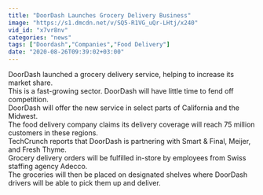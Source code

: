 ```yaml
---
title: "DoorDash Launches Grocery Delivery Business"
image: "https://s1.dmcdn.net/v/SQ5-R1VG_uQr-LHtj/x240"
vid_id: "x7vr8nv"
categories: "news"
tags: ["Doordash","Companies","Food Delivery"]
date: "2020-08-26T09:39:02+03:00"
---
```

DoorDash launched a grocery delivery service, helping to increase its market share.  <br>This is a fast-growing sector. DoorDash will have little time to fend off competition.  <br>DoorDash will offer the new service in select parts of California and the Midwest.  <br>The food delivery company claims its delivery coverage will reach 75 million customers in these regions.  <br>TechCrunch reports that DoorDash is partnering with Smart &amp; Final, Meijer, and Fresh Thyme.  <br>Grocery delivery orders will be fulfilled in-store by employees from Swiss staffing agency Adecco.  <br>The groceries will then be placed on designated shelves where DoorDash drivers will be able to pick them up and deliver.
